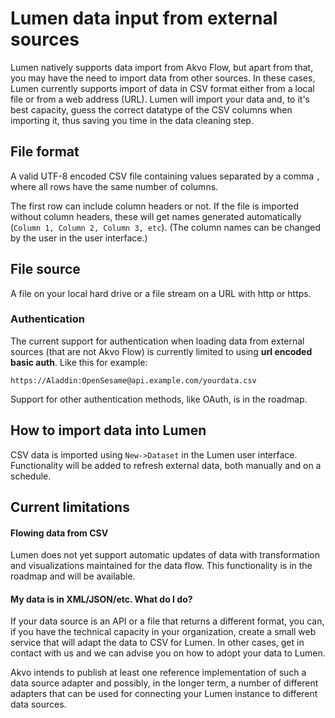 # Lumen data input from external sources

Lumen natively supports data import from Akvo Flow, but apart from that, you may have the need to import data from other sources. In these cases, Lumen currently supports import of data in CSV format either from a local file or from a web address (URL). Lumen will import your data and, to it's best capacity, guess the correct datatype of the CSV columns when importing it, thus saving you time in the data cleaning step.

## File format

A valid UTF-8 encoded CSV file containing values separated by a comma `,` where all rows have the same number of columns.

The first row can include column headers or not. If the file is imported without column headers, these will get names generated automatically (`Column 1, Column 2, Column 3, etc`). (The column names can be changed by the user in the user interface.)

## File source
A file on your local hard drive or a file stream on a URL with http or https.

### Authentication

The current support for authentication when loading data from external sources (that are not Akvo Flow) is currently limited to using __url encoded basic auth__. Like this for example:
```
https://Aladdin:OpenSesame@api.example.com/yourdata.csv
```

Support for other authentication methods, like OAuth, is in the roadmap.

## How to import data into Lumen
CSV data is imported using `New->Dataset` in the Lumen user interface. Functionality will be added to refresh external data, both manually and on a schedule.

## Current limitations

#### Flowing data from CSV

Lumen does not yet support automatic updates of data with transformation and visualizations maintained for the data flow. This functionality is in the roadmap and will be available.

#### My data is in XML/JSON/etc. What do I do?

If your data source is an API or a file that returns a different format, you can, if you have the technical capacity in your organization, create a small web service that will adapt the data to CSV for Lumen. In other cases, get in contact with us and we can advise you on how to adopt your data to Lumen.

Akvo intends to publish at least one reference implementation of such a data source adapter and possibly, in the longer term, a number of different adapters that can be used for connecting your Lumen instance to different data sources.
